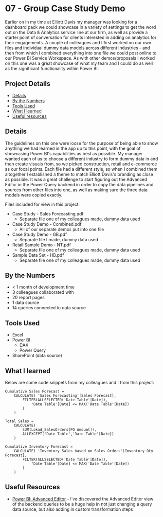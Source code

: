 # 07 - Group Case Study Demo

Earlier on in my time at Elliott Davis my manager was looking for a dashboard pack we could showcase in a variety of settings to get the word out on the Data & Analytics service line at our firm, as well as provide a starter point of conversation for clients interested in adding on analytics for their engagements. A couple of colleagues and I first worked on our own files and individual dummy data models across different industries - and then from which I combined everything into one file we could post online to our Power BI Service Workspace. As with other demos/proposals I worked on this one was a great showcase of what my team and I could do as well as the significant functionality within Power BI.

## Project Details
- [Details](#details)
- [By the Numbers](#by-the-numbers)
- [Tools Used](#tools-used)
- [What I learned](#what-i-learned)
- [Useful resources](#useful-resources)

## Details

The guidelines on this one were loose for the purpose of being able to show anything we had learned in the app up to this point, with the goal of showcasing Power BI's capabilities as best as possible. My manager wanted each of us to choose a different industry to form dummy data in and then create visuals from, so we picked construction, retail and e-commerce as our focal points. Each file had a different style, so when I combined them altogether I established a theme to match Elliott Davis's branding as close as possible. It was a great challenge to start figuring out the Advanced Editor in the Power Query backend in order to copy the data pipelines and sources from other files into one, as well as making sure the three data models were copied exactly.

Files included for view in this project:
- Case Study - Sales Forecasting.pdf
  - Separate file one of my colleagues made, dummy data used
- Case Study Demo - Combined.pdf
  - All of our separate demos put into one file
- Case Study Demo - GB.pdf
  - Separate file I made, dummy data used
- Retail Sample Demo - NT.pdf
  - Separate file one of my colleagues made, dummy data used
- Sample Data Set - HB.pdf
  - Separate file one of my colleagues made, dummy data used

## By the Numbers

- < 1 month of development time
- 3 colleagues collaborated with
- 20 report pages
- 1 data source
- 14 queries connected to data source

## Tools Used

- Excel
- Power BI
  - DAX
  - Power Query
- SharePoint (data source)

## What I learned

Below are some code snippets from my colleagues and I from this project:

```DAX
Cumulative Sales Forecast = 
    CALCULATE( 'Sales Forecasting'[Sales Forecast], 
        FILTER(ALLSELECTED('Date Table'[Date]),
            'Date Table'[Date] <= MAX('Date Table'[Date])
        )
    )
```

```DAX
Total Sales = 
    CALCULATE(
        SUM(Lokad_SalesOrders[PO Amount]),
        ALLEXCEPT('Date Table','Date Table'[Date])
    )
```

```DAX
Cumulative Inventory Forecast = 
    CALCULATE( 'Inventory Sales based on Sales Orders'[Inventory Qty Forecast], 
        FILTER(ALLSELECTED('Date Table'[Date]),
            'Date Table'[Date] <= MAX('Date Table'[Date])
        )
    )
```

## Useful Resources

- [Power BI: Advanced Editor](https://www.myonlinetraininghub.com/tips-for-using-the-power-query-advanced-editor) - I've discovered the Advanced Editor view of the backend queries to be a huge help in not just changing a query data source, but also adding in custom transformation steps 